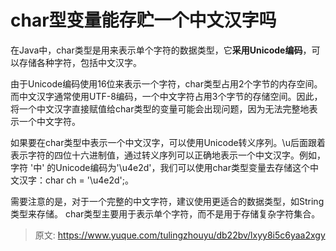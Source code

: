 # char型变量能存贮一个中文汉字吗

在Java中，char类型是用来表示单个字符的数据类型，它**采用Unicode编码**，可以存储各种字符，包括中文汉字。

由于Unicode编码使用16位来表示一个字符，char类型占用2个字节的内存空间。而中文汉字通常使用UTF-8编码，一个中文字符占用3个字节的存储空间。因此，将一个中文汉字直接赋值给char类型的变量可能会出现问题，因为无法完整地表示一个中文字符。

如果要在char类型中表示一个中文汉字，可以使用Unicode转义序列。\u后面跟着表示字符的四位十六进制值，通过转义序列可以正确地表示一个中文汉字。例如，字符 '中' 的Unicode编码为'\u4e2d'，我们可以使用char类型变量去存储这个中文汉字：char ch = '\u4e2d';。

需要注意的是，对于一个完整的中文字符，建议使用更适合的数据类型，如String类型来存储。 char类型主要用于表示单个字符，而不是用于存储复杂字符集合。



> 原文: <https://www.yuque.com/tulingzhouyu/db22bv/lxyy8i5c6yaa2xgy>